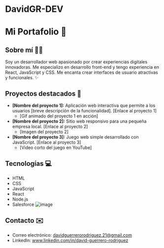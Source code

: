 # DavidGR-DEV
# Mi Portafolio 🚀

## Sobre mí 👨‍💻

Soy un desarrollador web apasionado por crear experiencias digitales innovadoras. Me especializo en desarrollo front-end y tengo experiencia en React, JavaScript y CSS.  Me encanta crear interfaces de usuario atractivas y funcionales. ✨

## Proyectos destacados 🌟

* **[Nombre del proyecto 1]:**  Aplicación web interactiva que permite a los usuarios [breve descripción de la funcionalidad]. [Enlace al proyecto 1]
    *  [Gif animado del proyecto 1 en acción]
* **[Nombre del proyecto 2]:**  Sitio web responsivo para una pequeña empresa local. [Enlace al proyecto 2]
    *  [Imagen del proyecto 2]
* **[Nombre del proyecto 3]:**  Juego web simple desarrollado con JavaScript. [Enlace al proyecto 3] 
    *  [Video corto del juego en YouTube]


## Tecnologías 💻

* HTML
* CSS
* JavaScript
* React
* Node.js
* Salesforce
![image](https://github.com/user-attachments/assets/bd1a2fa4-d459-46e5-be0a-c7118703db07)



## Contacto ✉️

* <i class="fa-solid fa-envelope"></i>Correo electrónico: davidguerrerorodriguez.21@gmail.com
* <i class="fa-brands fa-linkedin"></i>LinkedIn: www.linkedin.com/in/david-guerrero-rodriguez
